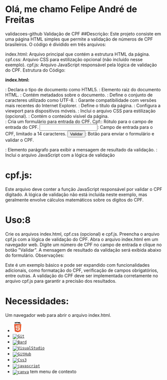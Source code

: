 # Olá, me chamo Felipe André de Freitas
 validacoes-github
Validação de CPF
##Descrição:
Este projeto consiste em uma página HTML simples que permite a validação de números de CPF brasileiros. O código é dividido em três arquivos:

index.html: Arquivo principal que contém a estrutura HTML da página.
cpf.css: Arquivo CSS para estilização opcional (não incluído nesse exemplo).
cpf.js: Arquivo JavaScript responsável pela lógica de validação do CPF.
Estrutura do Código:

 **index.html:**

<!DOCTYPE html>: Declara o tipo de documento como HTML5.
<html></html>: Elemento raiz do documento HTML.
<head></head>: Contém metadados sobre o documento.
<meta charset='utf-8'>: Define o conjunto de caracteres utilizado como UTF-8.
<meta http-equiv='X-UA-Compatible' content='IE=edge'>: Garante compatibilidade com versões mais recentes do Internet Explorer.
<title>Validação de cpf</title>: Define o título da página.
<meta name='viewport' content='width=device-width, initial-scale=1'>: Configura a viewport para dispositivos móveis.
<link rel='stylesheet' type='text/css' media='screen' href='cpf.css'>: Inclui o arquivo CSS para estilização (opcional).
<body></body>: Contém o conteúdo visível da página.
<form action="" id="cpfForm"></form>: Cria um formulário para entrada do CPF.
<label for="">Cpf:</label>: Rótulo para o campo de entrada do CPF.
<input type="text" id="cpf" name="cpf" maxlength="14">: Campo de entrada para o CPF, limitado a 14 caracteres.
<button type="submit">Validar</button>: Botão para enviar o formulário e validar o CPF.
<p id="message"></p>: Elemento parágrafo para exibir a mensagem de resultado da validação.
<script src='cpf.js'></script>: Inclui o arquivo JavaScript com a lógica de validação

# cpf.js:
Este arquivo deve conter a função JavaScript responsável por validar o CPF digitado. A lógica de validação não está incluída neste exemplo, mas geralmente envolve cálculos matemáticos sobre os dígitos do CPF.

# Uso:8
Crie os arquivos index.html, cpf.css (opcional) e cpf.js.
Preencha o arquivo cpf.js com a lógica de validação do CPF.
Abra o arquivo index.html em um navegador web.
Digite um número de CPF no campo de entrada e clique no botão "Validar".
A mensagem de resultado da validação será exibida abaixo do formulário.
Observações:

Este é um exemplo básico e pode ser expandido com funcionalidades adicionais, como formatação do CPF, verificação de campos obrigatórios, entre outras.
A validação do CPF deve ser implementada corretamente no arquivo cpf.js para garantir a precisão dos resultados.

# Necessidades:
Um navegador web para abrir o arquivo index.html.
* [<code><img height="32" src="https://raw.githubusercontent.com/github/explore/80688e429a7d4ef2fca1e82350fe8e3517d3494d/topics/html/html.png" alt="HTML5"/></code>](https://developer.mozilla.org/pt-BR/docs/Web/HTML)
* [<code><img height="32" src="https://www.malwarebytes.com/wp-content/uploads/sites/2/2023/01/asset_upload_file97293_255583.jpg" alt="Git"/></code>](https://git-scm.com/)
* [<code><img height="32" src="https://blog.netscandigital.com/wp-content/uploads/2023/07/O-que-e-o-Google-Bard.png" alt="Bard"/></code>](https://bard.google.com/chat?hl=pt)
* [<code><img height="32" src="https://img.shields.io/badge/VSCode-0078D4?style=for-the-badge&logo=visual%20studio%20code&logoColor=white" alt="VisualStudio"/></code>](https://code.visualstudio.com/)
* [<code><img height="32" src="https://img.shields.io/badge/GitHub-100000?style=for-the-badge&logo=github&logoColor=white" alt="GitHub"/></code>](https://github.com/)
* [<code><img height="32" src="https://upload.wikimedia.org/wikipedia/commons/thumb/d/d5/CSS3_logo_and_wordmark.svg/1200px-CSS3_logo_and_wordmark.svg.png" alt="Css3"/></code>](https://developer.mozilla.org/pt-BR/docs/Web/CSS)
* [<code><img height="32" src="https://upload.wikimedia.org/wikipedia/commons/thumb/9/99/Unofficial_JavaScript_logo_2.svg/1200px-Unofficial_JavaScript_logo_2.svg.png" alt="javascript"/></code>](https://developer.mozilla.org/pt-BR/docs/Web/JavaScript)
* [<code><img height="32" src="https://i.pcmag.com/imagery/reviews/05GF8sMpHfawiyKgGnrgf7X-8..v1665503374.jpg" alt="canva"/></code>](https://www.techtudo.com.br/tudo-sobre/canva/)
tem menu de contexto